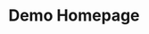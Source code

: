 ---
layout: default
# categories: [prototype]
title: Demo Homepage
type: [prototype]
permalink: prototype/demo-home/
---